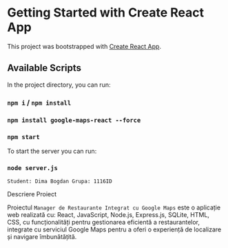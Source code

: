 # Getting Started with Create React App

This project was bootstrapped with [Create React App](https://github.com/facebook/create-react-app).

## Available Scripts

In the project directory, you can run:
### `npm i` / `npm install`
### `npm install google-maps-react --force`
### `npm start`

To start the server you can run:
### `node server.js`

`Student: Dima Bogdan Grupa: 1116ID`


Descriere Proiect


Proiectul `Manager de Restaurante Integrat cu Google Maps` este o aplicație web realizată cu: React, JavaScript, Node.js, Express.js, SQLite, HTML, CSS, cu funcționalități pentru gestionarea eficientă a restaurantelor, integrate cu serviciul Google Maps pentru a oferi o experiență de localizare și navigare îmbunătățită.
